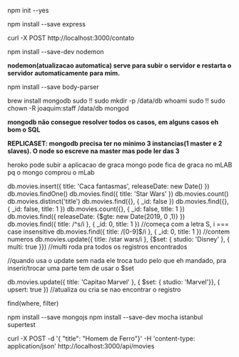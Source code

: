 npm init --yes

npm install --save express

curl -X POST http://localhost:3000/contato

npm install --save-dev nodemon

**nodemon(atualizacao automatica) serve para subir o servidor e restarta o servidor automaticamente para mim.**

<!--  Lógica até agora
1) app -> router -> controller diferente para cada rota 

2) app -> router -> MovieController -> RepositoryController (mock)
-->

npm install --save body-parser

brew install mongodb
sudo !!
sudo mkdir -p /data/db
whoami
sudo !!
sudo chown -R joaquim:staff /data/db
mongod

**mongodb não consegue resolver todos os casos, em alguns casos eh bom o SQL**

**REPLICASET: mongodb precisa ter no minimo 3 instancias(1 master e 2 slaves). O node so escreve na master mas pode ler das 3**

heroko pode subir a aplicacao de graca
mongo pode fica de graca no mLAB pq o mongo comprou o mLab

db.movies.insert({ title: 'Caca fantasmas', releaseDate: new Date() })
db.movies.findOne()
db.movies.find({ title: 'Star Wars' })
db.movies.count()
db.movies.distinct('title')
db.movies.find({}, { _id: false })
db.movies.find({}, { _id: false, title: 1 })
db.movies.count({}, { _id: false, title: 1 })
db.movies.find({ releaseDate: {$gte: new Date(2019, 0 ,1)} })
db.movies.find({ title: /^s/i }, { _id: 0, title: 1 }) //começa com a letra S, i === case insensitive
db.movies.find({ title: /[0-9]$/i }, { _id: 0, title: 1 }) //contem numeros
db.movies.update({ title: /star wars/i }, {$set: { studio: 'Disney' }, { multi: true }}) //multi roda pra todos os registros encontrados

//quando usa o update sem nada ele troca tudo pelo que eh mandado, pra inserir/trocar uma parte tem de usar o $set

db.movies.update({ title: 'Capitao Marvel' }, { $set: { studio: 'Marvel'}}, { upsert: true }) //atualiza ou cria se nao encontrar o registro

find(where, filter)

npm install --save mongojs
npm install --save-dev mocha istanbul supertest

curl -X POST -d '{ "title": "Homem de Ferro"}' -H 'content-type: application/json' http://localhost:3000/api/movies